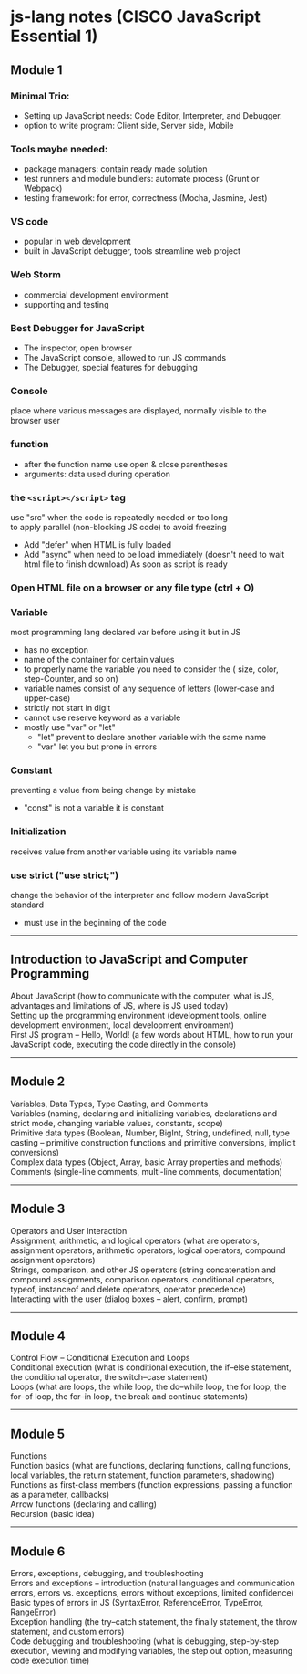# js-lang notes (CISCO JavaScript Essential 1)
## Module 1

### Minimal Trio:
- Setting up JavaScript needs: Code Editor, Interpreter, and Debugger.
- option to write program: Client side, Server side, Mobile

### Tools maybe needed:
- package managers: contain ready made solution
- test runners and module bundlers: automate process (Grunt or Webpack)
- testing framework: for error, correctness (Mocha, Jasmine, Jest)

### VS code
- popular in web development
- built in JavaScript debugger, tools streamline web project

### Web Storm
- commercial development environment
- supporting and testing

### Best Debugger for JavaScript
- The inspector, open browser
- The JavaScript console, allowed to run JS commands
- The Debugger, special features for debugging

### Console
place where various messages are displayed, normally visible to the browser user

### function
- after the function name use open & close parentheses
- arguments: data used during operation

### the `<script></script>` tag
use "src" when the code is repeatedly needed or too long  
to apply parallel (non-blocking JS code) to avoid freezing
- Add "defer" when HTML is fully loaded
- Add "async"  when need to be load immediately (doesn't need to wait html file to finish download) As soon as script is ready

### Open HTML file on a browser or any file type (ctrl + O)

### Variable
most programming lang declared var before using it but in JS
- has no exception
- name of the container for certain values
- to properly name the variable you need to consider the ( size, color, step-Counter, and so on)
- variable names consist of any sequence of letters (lower-case and upper-case)
- strictly not start in digit
- cannot use reserve keyword as a variable
- mostly use "var" or "let"
  - "let" prevent to declare another variable with the same name
  - "var" let you but prone in errors

### Constant
preventing a value from being change by mistake
- "const" is not a variable it is constant

### Initialization
receives value from another variable using its variable name

### use strict ("use strict;")
change the behavior of the interpreter and follow modern JavaScript standard
- must use in the beginning of the code

---

## Introduction to JavaScript and Computer Programming

About JavaScript (how to communicate with the computer, what is JS, advantages and limitations of JS, where is JS used today)  
Setting up the programming environment (development tools, online development environment, local development environment)  
First JS program – Hello, World! (a few words about HTML, how to run your JavaScript code, executing the code directly in the console)

---

## Module 2

Variables, Data Types, Type Casting, and Comments  
Variables (naming, declaring and initializing variables, declarations and strict mode, changing variable values, constants, scope)  
Primitive data types (Boolean, Number, BigInt, String, undefined, null, type casting – primitive construction functions and primitive conversions, implicit conversions)  
Complex data types (Object, Array, basic Array properties and methods)  
Comments (single-line comments, multi-line comments, documentation)

---

## Module 3

Operators and User Interaction  
Assignment, arithmetic, and logical operators (what are operators, assignment operators, arithmetic operators, logical operators, compound assignment operators)  
Strings, comparison, and other JS operators (string concatenation and compound assignments, comparison operators, conditional operators, typeof, instanceof and delete operators, operator precedence)  
Interacting with the user (dialog boxes – alert, confirm, prompt)

---

## Module 4

Control Flow – Conditional Execution and Loops  
Conditional execution (what is conditional execution, the if–else statement, the conditional operator, the switch–case statement)  
Loops (what are loops, the while loop, the do–while loop, the for loop, the for–of loop, the for–in loop, the break and continue statements)

---

## Module 5

Functions  
Function basics (what are functions, declaring functions, calling functions, local variables, the return statement, function parameters, shadowing)  
Functions as first-class members (function expressions, passing a function as a parameter, callbacks)  
Arrow functions (declaring and calling)  
Recursion (basic idea)

---

## Module 6

Errors, exceptions, debugging, and troubleshooting  
Errors and exceptions – introduction (natural languages and communication errors, errors vs. exceptions, errors without exceptions, limited confidence)  
Basic types of errors in JS (SyntaxError, ReferenceError, TypeError, RangeError)  
Exception handling (the try–catch statement, the finally statement, the throw statement, and custom errors)  
Code debugging and troubleshooting (what is debugging, step-by-step execution, viewing and modifying variables, the step out option, measuring code execution time)
